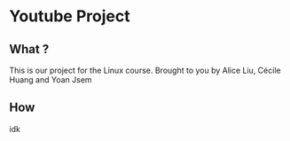 # Youtube Project

## What ?

This is our project for the Linux course. Brought to you by Alice Liu, Cécile Huang and Yoan Jsem

## How 

idk 

